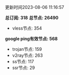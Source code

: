 更新时间2023-08-06 11:16:57

**总订阅: 318**
**总节点: 26490**
- vless节点: 354

**google ping有效节点: 568**
- trojan节点: 159
- v2ray节点: 263
- ss节点: 117
- ssr节点: 29
